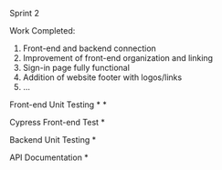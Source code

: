 Sprint 2

Work Completed:
1) Front-end and backend connection 
2) Improvement of front-end organization and linking
3) Sign-in page fully functional
4) Addition of website footer with logos/links
5) ...

Front-end Unit Testing
* 
* 

Cypress Front-end Test
* 

Backend Unit Testing
*

API Documentation
*
